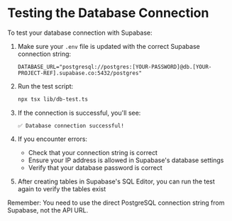 # Testing the Database Connection

To test your database connection with Supabase:

1. Make sure your `.env` file is updated with the correct Supabase connection string:
   ```
   DATABASE_URL="postgresql://postgres:[YOUR-PASSWORD]@db.[YOUR-PROJECT-REF].supabase.co:5432/postgres"
   ```

2. Run the test script:
   ```bash
   npx tsx lib/db-test.ts
   ```

3. If the connection is successful, you'll see:
   ```
   ✅ Database connection successful!
   ```

4. If you encounter errors:
   - Check that your connection string is correct
   - Ensure your IP address is allowed in Supabase's database settings
   - Verify that your database password is correct

5. After creating tables in Supabase's SQL Editor, you can run the test again to verify the tables exist

Remember: You need to use the direct PostgreSQL connection string from Supabase, not the API URL.
